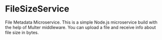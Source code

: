 # FileSizeService
File Metadata Microservice. This is a simple Node.js microservice build with the help of Multer middleware. You can upload a file and receive info about file size in bytes.
